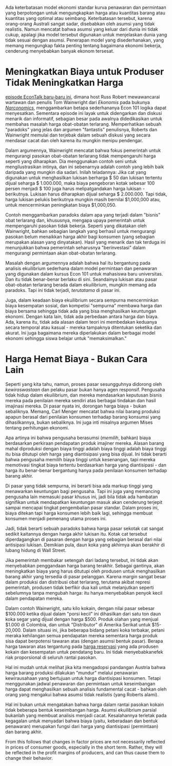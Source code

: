 Ada keterbatasan model ekonomi standar kurva penawaran dan permintaan yang berpotongan untuk mengungkapkan harga atau kuantitas barang atau kuantitas yang optimal atau seimbang. Keterbatasan tersebut, karena orang-orang Australi sangat sadar, disebabkan oleh asumsi yang tidak realistis. Namun mencatat bahwa asumsi yang keluar dari dunia ini tidak cukup, apalagi jika model tersebut digunakan untuk menjelaskan dunia yang tidak sesuai dengan asumsi. Penerapan model yang disederhanakan, yang memang mengungkap fakta penting tentang bagaimana ekonomi bekerja, cenderung menyebabkan banyak ekonom tersesat.

# Meningkatkan Biaya untuk Produser Tidak Meningkatkan Harga

[episode EconTalk baru-baru ini](http://www.econtalk.org/archives/2017/02/tom*wainwright.html), dimana host Russ Robert mewawancarai wartawan dan penulis Tom Wainwright dari *Ekonomis* pada bukunya *[Narconomics](https://www.amazon.com/Narconomics-How-Run-Drug-Cartel/dp/1610395832/?tag=misesinsti-20)*, menggambarkan betapa sederhananya Econ 101 logika dapat menyesatkan. Sementara episode ini layak untuk didengarkan dan diskusi menarik dan informatif, sebagian besar pada awalnya didedikasikan untuk membahas masalah harga obat-obatan terlarang. Memperhatikan sebuah "paradoks" yang jelas dan argumen "fantastis" penulisnya, Roberts dan Wainwright memulai dan terjebak dalam sebuah diskusi yang secara mendasar cacat dan oleh karena itu mungkin menipu pendengar.

Dalam argumennya, Wainwright mencatat bahwa fokus pemerintah untuk mengurangi pasokan obat-obatan terlarang tidak mempengaruhi harga seperti yang diharapkan. Dia menggunakan contoh seni untuk mengilustrasikan intinya, dan ini sebenarnya adalah contoh yang lebih baik daripada yang mungkin dia sadari. Inilah teladannya: Jika cat yang digunakan untuk menghasilkan lukisan berharga $ 50 dan lukisan tertentu dijual seharga $ 1.000.000, maka biaya pengeboran kotak sebesar 100 persen menjadi $ 100 juga harus melipatgandakan harga lukisan - berikutnya. Lukisan harus diharapkan dijual seharga $ 2.000.000. Tapi tidak, harga lukisan pelukis berikutnya mungkin masih bernilai $1,000,000 atau, untuk mencerminkan peningkatan biaya $1,000,050.

Contoh menggambarkan paradoks dalam apa yang terjadi dalam "bisnis" obat terlarang dan, khususnya, mengapa upaya pemerintah untuk mempengaruhi pasokan tidak bekerja. Seperti yang dikatakan oleh Wainwright, bahkan sebagian langkah yang berhasil untuk mengurangi pasokan belum menaikkan harga akhir bagi konsumen (yang sebagian merupakan alasan yang dinyatakan). Hasil yang menarik dan tak terduga ini menunjukkan bahwa pemerintah seharusnya "berinvestasi" dalam mengurangi permintaan akan obat-obatan terlarang.

Masalah dengan argumennya adalah bahwa hal itu bergantung pada analisis ekuilibrium sederhana dalam model permintaan dan penawaran yang digunakan dalam kursus Econ 101 untuk mahasiswa baru universitas. Dan itu tidak benar-benar berlaku di sini. Seandainya lukisan atau pasar obat-obatan terlarang berada dalam ekuilibrium, mungkin memang ada paradoks. Tapi ini tidak terjadi, *terutatama* di pasar ini.

Juga, dalam keadaan biaya ekuilibrium secara sempurna mencerminkan biaya kesempatan sosial, dan kompetisi "sempurna" membawa harga dan biaya bersama sehingga tidak ada yang bisa menghasilkan keuntungan ekonomi. Dengan kata lain, tidak ada perbedaan antara harga dan biaya. Ada, karena itu, tidak ada alasan dalam teori ini membedakan keduanya secara temporal atau kasual - mereka tampaknya ditentukan seketika dan akurat. Ini juga bagaimana mereka diperlakukan dalam berbagai model ekonomi sehingga siswa belajar untuk "memaksimalkan."

# Harga Hemat Biaya - Bukan Cara Lain

Seperti yang kita tahu, namun, proses pasar sesungguhnya didorong oleh *kewiraswastaan* dan pelaku pasar bukan hanya agen responsif. Pengusaha tidak hidup dalam ekuilibrium, dan mereka mendasarkan keputusan bisnis mereka pada penilaian mereka sendiri atas berbagai tindakan dan hasil imajinasi mereka. Di pasar nyata ini, dorongan harga biaya - bukan sebaliknya. Memang, Carl Menger mencatat bahwa nilai barang produksi apapun berasal dari penilaian konsumen terhadap barang konsumsi yang dihasilkannya, bukan sebaliknya. Ini juga inti misalnya argumen Mises tentang perhitungan ekonomi.

Apa artinya ini bahwa pengusaha berasumsi (*memilih*, bahkan) biaya berdasarkan perkiraan pendapatan produk imajiner mereka. Alasan barang mahal diproduksi dengan biaya tinggi adalah biaya tinggi adalah biaya tinggi itu bisa ditutupi oleh harga yang diantisipasi yang bisa dijual. Ini tidak berarti bahwa pengusaha memilih biaya tinggi untuk kesenangan, tapi mereka memotivasi tingkat biaya tertentu berdasarkan harga yang diantisipasi - dan harga itu benar-benar bergantung hanya pada penilaian konsumen terhadap barang akhir.

Di pasar yang tidak sempurna, ini berarti bisa ada markup tinggi yang menawarkan keuntungan bagi pengusaha. Tapi ini juga yang memancing pengusaha lain memasuki pasar khusus ini, jadi bila tidak ada hambatan signifikan untuk mendapatkan keuntungan masuk akan cenderung terjepit sampai mencapai tingkat pengembalian pasar standar. Dalam proses ini, biaya ditekan tapi harga konsumen lebih baik lagi, sehingga membuat konsumen menjadi pemenang utama proses ini.

Jadi, tidak berarti sebuah paradoks bahwa harga pasar sekotak cat sangat sedikit kaitannya dengan harga akhir lukisan itu. Kotak cat tersebut diperdagangkan di pasaran dengan harga yang sebagian berasal dari nilai antisipasi lukisan. Demikian pula, daun koka yang akhirnya akan berakhir di lubang hidung di Wall Street.</em>

Jika pemerintah membakar setengah dari ladang tersebut, ini tidak akan menyebabkan penggandaan harga barang terakhir. Sebagai gantinya, akan meningkatkan biaya yang harus ditutupi oleh produsen untuk menghasilkan barang akhir yang tersedia di pasar pelanggan. Karena margin sangat besar dalam produksi dan distribusi obat terlarang, terutama akibat represi pemerintah, produsen tidak berfikir dua kali untuk melanjutkan seperti sebelumnya tanpa mengubah harga: itu hanya menyebabkan penyok kecil dalam pendapatan mereka.

Dalam contoh Wainwright, satu kilo kokain, dengan nilai pasar sebesar $100.000 ketika dijual dalam "porsi kecil" ini dihasilkan dari satu ton daun koka segar yang dijual dengan harga $500. Produk olahan yang menjual $1.000 di Colombia, dan untuk "Distributor" di Amerika Serikat untuk $15-20,000. Dalam situasi ini, jika beberapa bidang petani koka terbakar, petani meraka kehilangan semua pendapatan mereka sementara harga produk sisa dapat berpotensi tawaran atas (dengan asumsi bentuk pasar). Berapa harga tawaran atas tergantung pada [harga reservasi](https://en.wikipedia.org/wiki/Reservation*price) yang ada produsen kokain dan kesempatan untuk pendatang baru. Ini tidak menyebabkanefek riak proporsional di seluruh rantai pasokan.

Hal ini mudah untuk melihat jika kita mengadopsi pandangan Austria bahwa harga barang produksi dilakukan "mundur" melalui penawaran kewirausahaan yang bertujuan untuk harga diantisipasi konsumen. Tetapi menggunakan jadwal penawaran dan permintaan untuk keseimbangan harga dapat menghasilkan sebuah analisis fundamental cacat - bahkan oleh orang yang mengakui bahwa asumsi tidak realistis (yang Roberts alami).

Hal ini bukan untuk mengatakan bahwa harga dalam rantai pasokan kokain tidak beberapa bentuk keseimbangan harga. Asumsi ekuilibrium parsial bukanlah yang membuat analisis menjadi cacat. Kesalahannya terletak pada kegagalan untuk menyadari bahwa biaya (yaitu, keberadaan dan bentuk penawaran) merupakan fungsi dari harga yang diantisipasi (permintaan) dan barang akhir.

From this follows that changes in factor prices are not necessarily reflected in prices of consumer goods, especially in the short term. Rather, they will be reflected in the profit margins of producers, and can thus cause them to change their behavior.